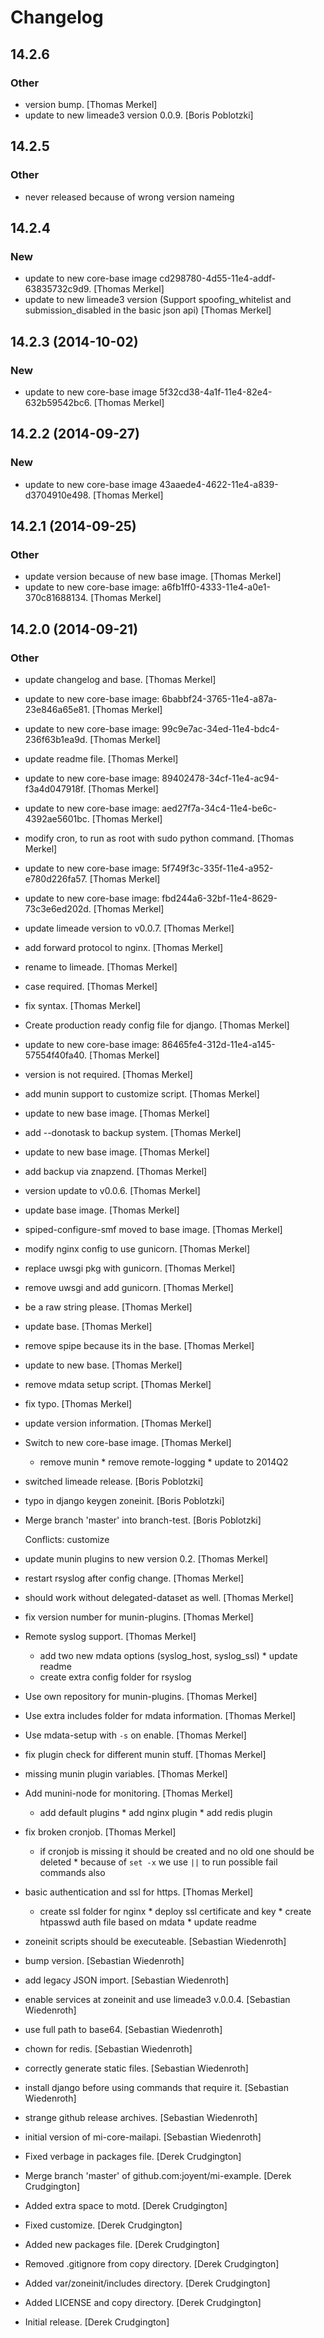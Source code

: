 # Changelog

## 14.2.6

### Other

* version bump. [Thomas Merkel]
* update to new limeade3 version 0.0.9. [Boris Poblotzki]

## 14.2.5

### Other

* never released because of wrong version nameing

## 14.2.4

### New

* update to new core-base image cd298780-4d55-11e4-addf-63835732c9d9. [Thomas Merkel]
* update to new limeade3 version (Support spoofing_whitelist and submission_disabled in the basic json api) [Thomas Merkel]

## 14.2.3 (2014-10-02)

### New

* update to new core-base image 5f32cd38-4a1f-11e4-82e4-632b59542bc6. [Thomas Merkel]

## 14.2.2 (2014-09-27)

### New

* update to new core-base image 43aaede4-4622-11e4-a839-d3704910e498. [Thomas Merkel]

## 14.2.1 (2014-09-25)

### Other

* update version because of new base image. [Thomas Merkel]
* update to new core-base image: a6fb1ff0-4333-11e4-a0e1-370c81688134. [Thomas Merkel]

## 14.2.0 (2014-09-21)

### Other

* update changelog and base. [Thomas Merkel]
* update to new core-base image: 6babbf24-3765-11e4-a87a-23e846a65e81. [Thomas Merkel]
* update to new core-base image: 99c9e7ac-34ed-11e4-bdc4-236f63b1ea9d. [Thomas Merkel]
* update readme file. [Thomas Merkel]
* update to new core-base image: 89402478-34cf-11e4-ac94-f3a4d047918f. [Thomas Merkel]
* update to new core-base image: aed27f7a-34c4-11e4-be6c-4392ae5601bc. [Thomas Merkel]
* modify cron, to run as root with sudo python command. [Thomas Merkel]
* update to new core-base image: 5f749f3c-335f-11e4-a952-e780d226fa57. [Thomas Merkel]
* update to new core-base image: fbd244a6-32bf-11e4-8629-73c3e6ed202d. [Thomas Merkel]
* update limeade version to v0.0.7. [Thomas Merkel]
* add forward protocol to nginx. [Thomas Merkel]
* rename to limeade. [Thomas Merkel]
* case required. [Thomas Merkel]
* fix syntax. [Thomas Merkel]
* Create production ready config file for django. [Thomas Merkel]
* update to new core-base image: 86465fe4-312d-11e4-a145-57554f40fa40. [Thomas Merkel]
* version is not required. [Thomas Merkel]
* add munin support to customize script. [Thomas Merkel]
* update to new base image. [Thomas Merkel]
* add --donotask to backup system. [Thomas Merkel]
* update to new base image. [Thomas Merkel]
* add backup via znapzend. [Thomas Merkel]
* version update to v0.0.6. [Thomas Merkel]
* update base image. [Thomas Merkel]
* spiped-configure-smf moved to base image. [Thomas Merkel]
* modify nginx config to use gunicorn. [Thomas Merkel]
* replace uwsgi pkg with gunicorn. [Thomas Merkel]
* remove uwsgi and add gunicorn. [Thomas Merkel]
* be a raw string please. [Thomas Merkel]
* update base. [Thomas Merkel]
* remove spipe because its in the base. [Thomas Merkel]
* update to new base. [Thomas Merkel]
* remove mdata setup script. [Thomas Merkel]
* fix typo. [Thomas Merkel]
* update version information. [Thomas Merkel]
* Switch to new core-base image. [Thomas Merkel]

    * remove munin * remove remote-logging * update to 2014Q2

* switched limeade release. [Boris Poblotzki]
* typo in django keygen zoneinit. [Boris Poblotzki]
* Merge branch 'master' into branch-test. [Boris Poblotzki]

    Conflicts:         customize

* update munin plugins to new version 0.2. [Thomas Merkel]
* restart rsyslog after config change. [Thomas Merkel]
* should work without delegated-dataset as well. [Thomas Merkel]
* fix version number for munin-plugins. [Thomas Merkel]
* Remote syslog support. [Thomas Merkel]

    * add two new mdata options (syslog_host, syslog_ssl) * update readme
    * create extra config folder for rsyslog

* Use own repository for munin-plugins. [Thomas Merkel]
* Use extra includes folder for mdata information. [Thomas Merkel]
* Use mdata-setup with `-s` on enable. [Thomas Merkel]
* fix plugin check for different munin stuff. [Thomas Merkel]
* missing munin plugin variables. [Thomas Merkel]
* Add munini-node for monitoring. [Thomas Merkel]

    * add default plugins * add nginx plugin * add redis plugin

* fix broken cronjob. [Thomas Merkel]

    * if cronjob is missing it should be created and no old one should be
    deleted * because of `set -x` we use `||` to run possible fail
    commands also

* basic authentication and ssl for https. [Thomas Merkel]

    * create ssl folder for nginx * deploy ssl certificate and key *
    create htpasswd auth file based on mdata * update readme

* zoneinit scripts should be executeable. [Sebastian Wiedenroth]
* bump version. [Sebastian Wiedenroth]
* add legacy JSON import. [Sebastian Wiedenroth]
* enable services at zoneinit and use limeade3 v.0.0.4. [Sebastian Wiedenroth]
* use full path to base64. [Sebastian Wiedenroth]
* chown for redis. [Sebastian Wiedenroth]
* correctly generate static files. [Sebastian Wiedenroth]
* install django before using commands that require it. [Sebastian Wiedenroth]
* strange github release archives. [Sebastian Wiedenroth]
* initial version of mi-core-mailapi. [Sebastian Wiedenroth]
* Fixed verbage in packages file. [Derek Crudgington]
* Merge branch 'master' of github.com:joyent/mi-example. [Derek Crudgington]
* Added extra space to motd. [Derek Crudgington]
* Fixed customize. [Derek Crudgington]
* Added new packages file. [Derek Crudgington]
* Removed .gitignore from copy directory. [Derek Crudgington]
* Added var/zoneinit/includes directory. [Derek Crudgington]
* Added LICENSE and copy directory. [Derek Crudgington]
* Initial release. [Derek Crudgington]

